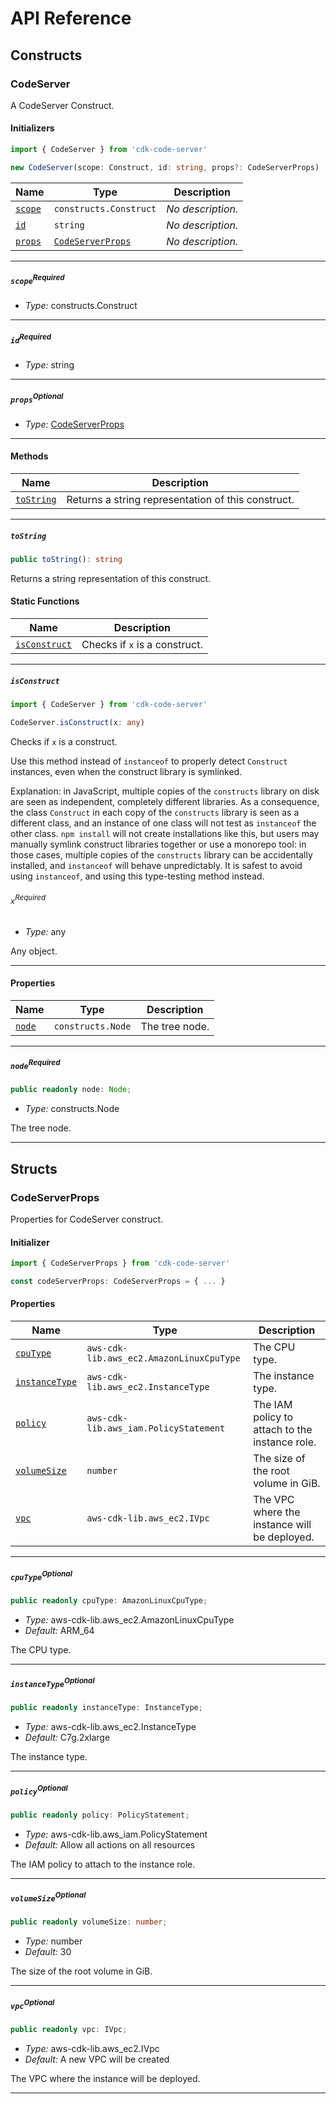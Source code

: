 # API Reference <a name="API Reference" id="api-reference"></a>

## Constructs <a name="Constructs" id="Constructs"></a>

### CodeServer <a name="CodeServer" id="cdk-code-server.CodeServer"></a>

A CodeServer Construct.

#### Initializers <a name="Initializers" id="cdk-code-server.CodeServer.Initializer"></a>

```typescript
import { CodeServer } from 'cdk-code-server'

new CodeServer(scope: Construct, id: string, props?: CodeServerProps)
```

| **Name** | **Type** | **Description** |
| --- | --- | --- |
| <code><a href="#cdk-code-server.CodeServer.Initializer.parameter.scope">scope</a></code> | <code>constructs.Construct</code> | *No description.* |
| <code><a href="#cdk-code-server.CodeServer.Initializer.parameter.id">id</a></code> | <code>string</code> | *No description.* |
| <code><a href="#cdk-code-server.CodeServer.Initializer.parameter.props">props</a></code> | <code><a href="#cdk-code-server.CodeServerProps">CodeServerProps</a></code> | *No description.* |

---

##### `scope`<sup>Required</sup> <a name="scope" id="cdk-code-server.CodeServer.Initializer.parameter.scope"></a>

- *Type:* constructs.Construct

---

##### `id`<sup>Required</sup> <a name="id" id="cdk-code-server.CodeServer.Initializer.parameter.id"></a>

- *Type:* string

---

##### `props`<sup>Optional</sup> <a name="props" id="cdk-code-server.CodeServer.Initializer.parameter.props"></a>

- *Type:* <a href="#cdk-code-server.CodeServerProps">CodeServerProps</a>

---

#### Methods <a name="Methods" id="Methods"></a>

| **Name** | **Description** |
| --- | --- |
| <code><a href="#cdk-code-server.CodeServer.toString">toString</a></code> | Returns a string representation of this construct. |

---

##### `toString` <a name="toString" id="cdk-code-server.CodeServer.toString"></a>

```typescript
public toString(): string
```

Returns a string representation of this construct.

#### Static Functions <a name="Static Functions" id="Static Functions"></a>

| **Name** | **Description** |
| --- | --- |
| <code><a href="#cdk-code-server.CodeServer.isConstruct">isConstruct</a></code> | Checks if `x` is a construct. |

---

##### `isConstruct` <a name="isConstruct" id="cdk-code-server.CodeServer.isConstruct"></a>

```typescript
import { CodeServer } from 'cdk-code-server'

CodeServer.isConstruct(x: any)
```

Checks if `x` is a construct.

Use this method instead of `instanceof` to properly detect `Construct`
instances, even when the construct library is symlinked.

Explanation: in JavaScript, multiple copies of the `constructs` library on
disk are seen as independent, completely different libraries. As a
consequence, the class `Construct` in each copy of the `constructs` library
is seen as a different class, and an instance of one class will not test as
`instanceof` the other class. `npm install` will not create installations
like this, but users may manually symlink construct libraries together or
use a monorepo tool: in those cases, multiple copies of the `constructs`
library can be accidentally installed, and `instanceof` will behave
unpredictably. It is safest to avoid using `instanceof`, and using
this type-testing method instead.

###### `x`<sup>Required</sup> <a name="x" id="cdk-code-server.CodeServer.isConstruct.parameter.x"></a>

- *Type:* any

Any object.

---

#### Properties <a name="Properties" id="Properties"></a>

| **Name** | **Type** | **Description** |
| --- | --- | --- |
| <code><a href="#cdk-code-server.CodeServer.property.node">node</a></code> | <code>constructs.Node</code> | The tree node. |

---

##### `node`<sup>Required</sup> <a name="node" id="cdk-code-server.CodeServer.property.node"></a>

```typescript
public readonly node: Node;
```

- *Type:* constructs.Node

The tree node.

---


## Structs <a name="Structs" id="Structs"></a>

### CodeServerProps <a name="CodeServerProps" id="cdk-code-server.CodeServerProps"></a>

Properties for CodeServer construct.

#### Initializer <a name="Initializer" id="cdk-code-server.CodeServerProps.Initializer"></a>

```typescript
import { CodeServerProps } from 'cdk-code-server'

const codeServerProps: CodeServerProps = { ... }
```

#### Properties <a name="Properties" id="Properties"></a>

| **Name** | **Type** | **Description** |
| --- | --- | --- |
| <code><a href="#cdk-code-server.CodeServerProps.property.cpuType">cpuType</a></code> | <code>aws-cdk-lib.aws_ec2.AmazonLinuxCpuType</code> | The CPU type. |
| <code><a href="#cdk-code-server.CodeServerProps.property.instanceType">instanceType</a></code> | <code>aws-cdk-lib.aws_ec2.InstanceType</code> | The instance type. |
| <code><a href="#cdk-code-server.CodeServerProps.property.policy">policy</a></code> | <code>aws-cdk-lib.aws_iam.PolicyStatement</code> | The IAM policy to attach to the instance role. |
| <code><a href="#cdk-code-server.CodeServerProps.property.volumeSize">volumeSize</a></code> | <code>number</code> | The size of the root volume in GiB. |
| <code><a href="#cdk-code-server.CodeServerProps.property.vpc">vpc</a></code> | <code>aws-cdk-lib.aws_ec2.IVpc</code> | The VPC where the instance will be deployed. |

---

##### `cpuType`<sup>Optional</sup> <a name="cpuType" id="cdk-code-server.CodeServerProps.property.cpuType"></a>

```typescript
public readonly cpuType: AmazonLinuxCpuType;
```

- *Type:* aws-cdk-lib.aws_ec2.AmazonLinuxCpuType
- *Default:* ARM_64

The CPU type.

---

##### `instanceType`<sup>Optional</sup> <a name="instanceType" id="cdk-code-server.CodeServerProps.property.instanceType"></a>

```typescript
public readonly instanceType: InstanceType;
```

- *Type:* aws-cdk-lib.aws_ec2.InstanceType
- *Default:* C7g.2xlarge

The instance type.

---

##### `policy`<sup>Optional</sup> <a name="policy" id="cdk-code-server.CodeServerProps.property.policy"></a>

```typescript
public readonly policy: PolicyStatement;
```

- *Type:* aws-cdk-lib.aws_iam.PolicyStatement
- *Default:* Allow all actions on all resources

The IAM policy to attach to the instance role.

---

##### `volumeSize`<sup>Optional</sup> <a name="volumeSize" id="cdk-code-server.CodeServerProps.property.volumeSize"></a>

```typescript
public readonly volumeSize: number;
```

- *Type:* number
- *Default:* 30

The size of the root volume in GiB.

---

##### `vpc`<sup>Optional</sup> <a name="vpc" id="cdk-code-server.CodeServerProps.property.vpc"></a>

```typescript
public readonly vpc: IVpc;
```

- *Type:* aws-cdk-lib.aws_ec2.IVpc
- *Default:* A new VPC will be created

The VPC where the instance will be deployed.

---



